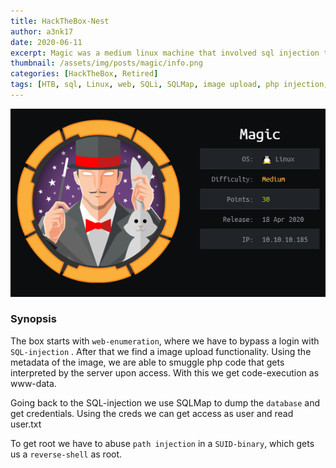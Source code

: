 ```yaml
---
title: HackTheBox-Nest
author: a3nk17
date: 2020-06-11 
excerpt: Magic was a medium linux machine that involved sql injection to get access to an image upload feature. We upload our malicious image to get a shell on the target system. Enumerating for credentials exposes mysql creds that we use to dump the password for the user. Root was explpoitation of fdisk and sysinfo to get a root reverse shell.
thumbnail: /assets/img/posts/magic/info.png
categories: [HackTheBox, Retired]
tags: [HTB, sql, Linux, web, SQLi, SQLMap, image upload, php injection, path injection,]
---
```


![info](/assets/img/posts/magic/info.png)



### Synopsis


The box starts with `web-enumeration`, where we have to bypass a login with `SQL-injection` . After that we find a image upload functionality. Using the metadata of the image, we are able to smuggle php code that gets interpreted by the server upon access. With this we get code-execution as www-data.

Going back to the SQL-injection we use SQLMap to dump the `database` and get credentials. Using the creds we can get access as user and read user.txt

To get root we have to abuse `path injection` in a `SUID-binary`, which gets us a `reverse-shell` as root.

